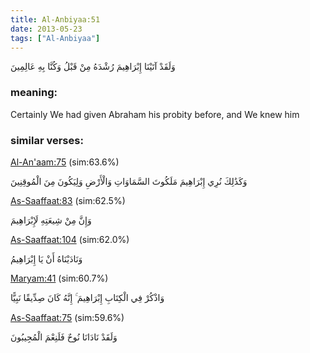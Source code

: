 ```yaml
---
title: Al-Anbiyaa:51
date: 2013-05-23
tags: ["Al-Anbiyaa"]
---
```

وَلَقَدْ آتَيْنَا إِبْرَاهِيمَ رُشْدَهُ مِنْ قَبْلُ وَكُنَّا بِهِ عَالِمِينَ
### meaning: 
Certainly We had given Abraham his probity before, and We knew him
### similar verses: 

[Al-An'aam:75](/6/75) (sim:63.6%)

وَكَذَٰلِكَ نُرِي إِبْرَاهِيمَ مَلَكُوتَ السَّمَاوَاتِ وَالْأَرْضِ وَلِيَكُونَ مِنَ الْمُوقِنِينَ

[As-Saaffaat:83](/37/83) (sim:62.5%)

وَإِنَّ مِنْ شِيعَتِهِ لَإِبْرَاهِيمَ

[As-Saaffaat:104](/37/104) (sim:62.0%)

وَنَادَيْنَاهُ أَنْ يَا إِبْرَاهِيمُ

[Maryam:41](/19/41) (sim:60.7%)

وَاذْكُرْ فِي الْكِتَابِ إِبْرَاهِيمَ ۚ إِنَّهُ كَانَ صِدِّيقًا نَبِيًّا

[As-Saaffaat:75](/37/75) (sim:59.6%)

وَلَقَدْ نَادَانَا نُوحٌ فَلَنِعْمَ الْمُجِيبُونَ

